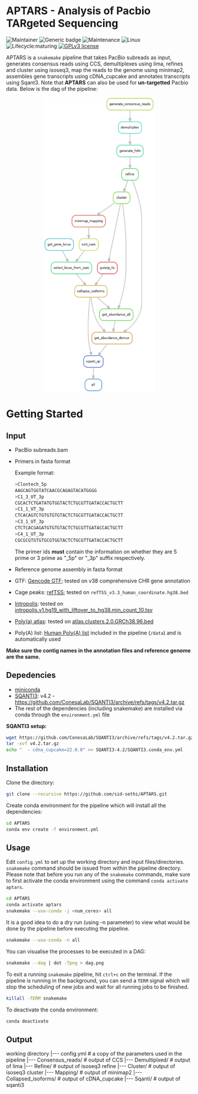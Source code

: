 # APTARS - Analysis of Pacbio TARgeted Sequencing

<!-- badges: start -->
![Maintainer](https://img.shields.io/badge/maintainer-SidSethi-blue)
![Generic badge](https://img.shields.io/badge/WMS-snakemake-blue.svg)
![Maintenance](https://img.shields.io/badge/Maintained%3F-yes-green.svg)
![Linux](https://svgshare.com/i/Zhy.svg)
![Lifecycle:maturing](https://img.shields.io/badge/lifecycle-maturing-blue.svg)
[![GPLv3 license](https://img.shields.io/badge/License-GPLv3-blue.svg)](https://github.com/sid-sethi/APTARS/blob/main/LICENSE)
<!-- badges: end -->

APTARS is a `snakemake` pipeline that takes PacBio subreads as input, generates consensus reads using CCS, demultiplexes using lima, refines and cluster using isoseq3, map the reads to the genome using minimap2, assembles gene transcripts using cDNA_cupcake and annotates transcripts using Sqant3. Note that **APTARS** can also be used for **un-targetted** Pacbio data. Below is the dag of the pipeline:  

<p align="center">
  <img src="dag/dag.png" width="300" height="800"/>  
</p>


# Getting Started

## Input

- PacBio subreads.bam
- Primers in fasta format

	Example format:

	```bash
	>Clontech_5p
	AAGCAGTGGTATCAACGCAGAGTACATGGGG
	>C1_3_UT_3p
	CGCACTCTGATATGTGGTACTCTGCGTTGATACCACTGCTT
	>C1_1_UT_3p
	CTCACAGTCTGTGTGTGTACTCTGCGTTGATACCACTGCTT
	>C3_1_UT_3p
	CTCTCACGAGATGTGTGTACTCTGCGTTGATACCACTGCTT
	>C4_1_UT_3p
	CGCGCGTGTGTGCGTGGTACTCTGCGTTGATACCACTGCTT
	```
	
	The primer ids **must** contain the information on whether they are 5 prime or 3 prime as "_5p" or "_3p" suffix respectively.

- Reference genome assembly in fasta format
- GTF: [Gencode GTF](https://www.gencodegenes.org/human/); tested on v38 comprehensive CHR gene annotation
- Cage peaks: [refTSS](http://reftss.clst.riken.jp/reftss/Main_Page); tested on `refTSS_v3.3_human_coordinate.hg38.bed`
- [Intropolis](https://github.com/nellore/intropolis): tested on [intropolis.v1.hg19_with_liftover_to_hg38.min_count_10.tsv](https://github.com/Magdoll/images_public/tree/master/SQANTI2_support_data)
- [Poly(a) atlas](https://polyasite.unibas.ch/): tested on [atlas.clusters.2.0.GRCh38.96.bed](https://polyasite.unibas.ch/atlas#2)
- Poly(A) list: [Human Poly(A) list](https://github.com/Magdoll/images_public/tree/master/SQANTI2_support_data) included in the pipeline (`/data`) and is automatically used

**Make sure the contig names in the annotation files and reference genome are the same.**

## Depedencies

- [miniconda](https://conda.io/miniconda.html)
- [SQANTI3](https://github.com/ConesaLab/SQANTI3): v4.2 - https://github.com/ConesaLab/SQANTI3/archive/refs/tags/v4.2.tar.gz
- The rest of the dependencies (including snakemake) are installed via conda through the `environment.yml` file

**SQANTI3 setup:**  
```bash
wget https://github.com/ConesaLab/SQANTI3/archive/refs/tags/v4.2.tar.gz
tar -xvf v4.2.tar.gz
echo "  - cdna_cupcake=22.0.0" >> SQANTI3-4.2/SQANTI3.conda_env.yml
```


## Installation

Clone the directory:

```bash
git clone --recursive https://github.com/sid-sethi/APTARS.git
```

Create conda environment for the pipeline which will install all the dependencies:

```bash
cd APTARS
conda env create -f environment.yml
```

## Usage

Edit `config.yml` to set up the working directory and input files/directories. `snakemake` command should be issued from within the pipeline directory. Please note that before you run any of the `snakemake` commands, make sure to first activate the conda environment using the command `conda activate aptars`.

```bash
cd APTARS
conda activate aptars
snakemake --use-conda -j <num_cores> all
```
It is a good idea to do a dry run (using -n parameter) to view what would be done by the pipeline before executing the pipeline.

```bash
snakemake --use-conda -n all
```

You can visualise the processes to be executed in a DAG:

```bash
snakemake --dag | dot -Tpng > dag.png
```

To exit a running `snakemake` pipeline, hit `ctrl+c` on the terminal. If the pipeline is running in the background, you can send a `TERM` signal which will stop the scheduling of new jobs and wait for all running jobs to be finished.

```bash
killall -TERM snakemake
```

To deactivate the conda environment:
```bash
conda deactivate
```

## Output

working directory
|--- config.yml           # a copy of the parameters used in the pipeline
|--- Consensus_reads/     # output of CCS 
|--- Demultiplxed/        # output of lima
|--- Refine/              # output of isoseq3 refine
|--- Cluster/             # output of isoseq3 cluster
|--- Mapping/             # output of minimap2
|--- Collapsed_isoforms/  # output of cDNA_cupcake
|--- Sqanti/              # output of sqanti3